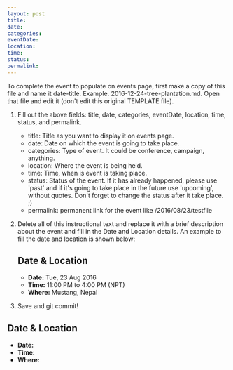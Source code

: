 ```yaml
---
layout: post
title:
date:
categories:
eventDate:
location:
time:
status:
permalink:
---
```


To complete the event to populate on events page, first make a copy of this file and name it date-title. Example. 
2016-12-24-tree-plantation.md. Open that file and edit it (don't edit this original TEMPLATE file).

1. Fill out the above fields: title, date, categories, eventDate, location, time, status, and permalink.
   - title: Title as you want to display it on events page. 
   - date: Date on which the event is going to take place.
   - categories: Type of event. It could be conference, campaign, anything.
   - location: Where the event is being held.
   - time: Time, when is event is taking place.
   - status: Status of the event. If it has already happened, please use 'past' and if it's going to take place in the 
              future use 'upcoming', without quotes. Don't forget to change the status after it take place. ;)
   - permalink: permanent link for the event like /2016/08/23/testfile
3. Delete all of this instructional text and replace it with a brief description about the event and fill in the Date
   and Location details. An example to fill the date and location is shown below:

   ## Date & Location
   - **Date:** Tue, 23 Aug 2016
   - **Time:** 11:00 PM to 4:00 PM (NPT)
   - **Where:** Mustang, Nepal
   
4. Save and git commit!


## Date & Location

- **Date:** 
- **Time:** 
- **Where:** 
